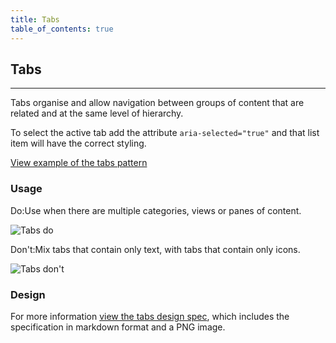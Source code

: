 ```yaml
---
title: Tabs
table_of_contents: true
---
```


## Tabs

<hr>

Tabs organise and allow navigation between groups of content that are related and at the same level of hierarchy.

To select the active tab add the attribute `aria-selected="true"` and that list item will have the correct styling.

<a href="https://vanilla-framework.github.io/vanilla-framework/examples/patterns/tabs/"
    class="js-example">
View example of the tabs pattern
</a>

### Usage

<div class="row">
   <div class="col-6">
   <div class="p-notification--positive">
   <p class="p-notification__response"><span class="p-notification__status">Do:</span>Use when there are multiple categories, views or panes of content.</p>
   </div>
   <img class="p-image--bordered" src="https://assets.ubuntu.com/v1/252d5420-navigation-tabs-color-do.png" alt="Tabs do">
   </div>
  <div class="col-6">
  <div class="p-notification--negative">
  <p class="p-notification__response"><span class="p-notification__status">Don't:</span>Mix tabs that contain only text, with tabs that contain only icons.</p>
  </div>
  <img class="p-image--bordered" src="https://assets.ubuntu.com/v1/6a4ffc61-navigation-tabs-color-don%27t.png" alt="Tabs don't">
  </div>
</div>

### Design

For more information [view the tabs design spec](https://github.com/ubuntudesign/vanilla-design/tree/master/Tabs), which includes the specification in markdown format and a PNG image.
